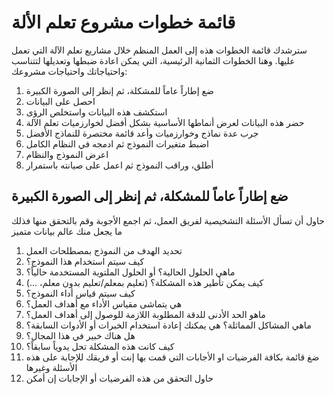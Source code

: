 # قائمة خطوات مشروع تعلم الألة
سترشدك قائمة الخطوات هذه إلى العمل المنظم خلال مشاريع تعلم الآلة التي تعمل عليها. وهنا الخطوات الثمانية الرئيسية، التي يمكن اعادة ضبطها وتعديلها لتتناسب واحتياجاتك واحتياجات مشروعك:
1. ضع إطاراً عاماً للمشكلة، ثم إنظر إلى الصورة الكبيرة
2. احصل على البيانات
3. استكشف هذه البيانات واستخلص الرؤى
4. حضر هذه البيانات لعرض أنماطها الأساسية بشكل أفضل لخوارزميات تعلم الآلة
5. جرب عدة نماذج وخوارزميات وأعد قائمة مختصرة للنماذج الأفضل
6. اضبط متغيرات النموذج ثم ادمجه في النظام الكامل
7. اعرض النموذج والنظام
8. أطلق، وراقب النموذج ثم اعمل على صيانته باستمرار


## ضع إطاراً عاماً للمشكلة، ثم إنظر إلى الصورة الكبيرة
حاول أن تسأل الأسئلة التشخيصية لفريق العمل، ثم اجمع الأجوبة وقم بالتحقق منها فذلك ما يجعل منك عالم بيانات متميز

1. تحديد الهدف من النموذج بمصطلحات العمل
2. كيف سيتم استخدام هذا النموذج؟
3. ماهي الحلول الحالية؟ أو الحلول الملتوية المستخدمة حالياً؟
4. كيف يمكن تأطير هذه المشكلة؟ (تعليم بمعلم/تعليم بدون معلم، ...)
5. كيف سيتم قياس أداء النموذج؟
6. هي يتماشى مقياس الأداء مع أهداف العمل؟
7. ماهو الحد الأدنى للدقة المطلوبة اللازمة للوصول إلى أهداف العمل؟
8. ماهي المشاكل المماثلة؟ هي يمكنك إعادة استخدام الخبرات أو الأدوات السابقة؟
9. هل هناك خبير في هذا المجال؟
10. كيف كانت هذه المشكلة تحل يدوياً سابقاً؟
11. ضغ قائمة بكافة الفرضيات او الأجابات التي قمت بها إنت أو فريقك للإجابة على هذه الأسئلة وغيرها
12. حاول التحقق من هذه الفرضيات أو الإجابات إن أمكن